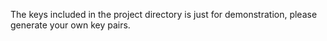 The keys included in the project directory is just for demonstration, please generate your own key pairs.
